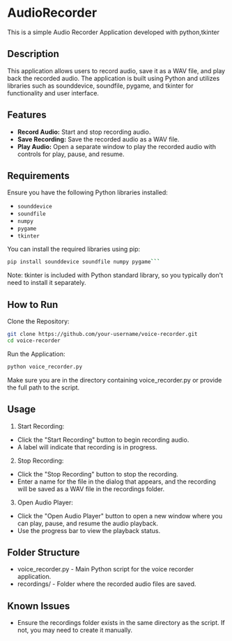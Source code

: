 # AudioRecorder
This is a simple Audio Recorder Application developed with python,tkinter

## Description

This application allows users to record audio, save it as a WAV file, and play back the recorded audio. The application is built using Python and utilizes libraries such as sounddevice, soundfile, pygame, and tkinter for functionality and user interface.

## Features
- **Record Audio:** Start and stop recording audio.
- **Save Recording:** Save the recorded audio as a WAV file.
- **Play Audio:** Open a separate window to play the recorded audio with controls for play, pause, and resume.
  
## Requirements

Ensure you have the following Python libraries installed:

- `sounddevice`
- `soundfile`
- `numpy`
- `pygame`
- `tkinter`

You can install the required libraries using pip:

```bash
pip install sounddevice soundfile numpy pygame```
```

Note: tkinter is included with Python standard library, so you typically don't need to install it separately.

## How to Run
Clone the Repository:

```bash
git clone https://github.com/your-username/voice-recorder.git
cd voice-recorder
```

Run the Application:

```bash
python voice_recorder.py
```
Make sure you are in the directory containing voice_recorder.py or provide the full path to the script.

## Usage
1. Start Recording:

- Click the "Start Recording" button to begin recording audio.
- A label will indicate that recording is in progress.
  
2. Stop Recording:

- Click the "Stop Recording" button to stop the recording.
- Enter a name for the file in the dialog that appears, and the recording will be saved as a WAV file in the recordings folder.

3. Open Audio Player:

- Click the "Open Audio Player" button to open a new window where you can play, pause, and resume the audio playback.
- Use the progress bar to view the playback status.

## Folder Structure
- voice_recorder.py - Main Python script for the voice recorder application.
- recordings/ - Folder where the recorded audio files are saved.

## Known Issues
- Ensure the recordings folder exists in the same directory as the script. If not, you may need to create it manually.
